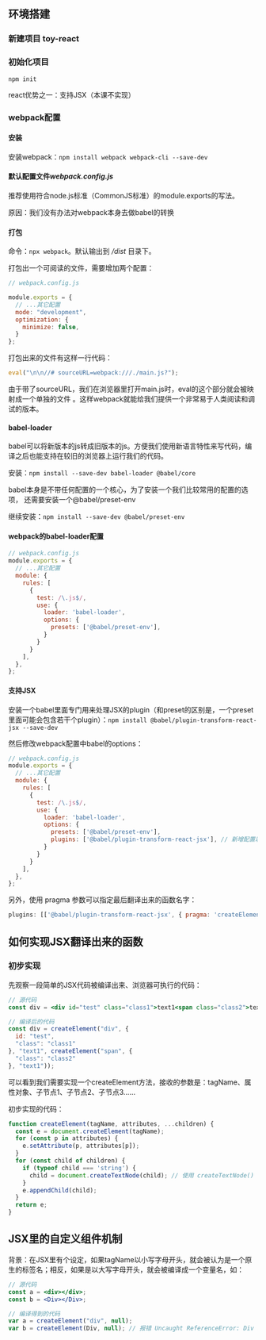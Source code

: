 ## 环境搭建

### 新建项目 toy-react

### 初始化项目

`npm init`

react优势之一：支持JSX（本课不实现）



### webpack配置

#### 安装

安装webpack：`npm install webpack webpack-cli --save-dev`

#### 默认配置文件*webpack.config.js*

推荐使用符合node.js标准（CommonJS标准）的module.exports的写法。

原因：我们没有办法对webpack本身去做babel的转换

#### 打包

命令：`npx webpack`。默认输出到 */dist* 目录下。

打包出一个可阅读的文件，需要增加两个配置：

```js
// webpack.config.js

module.exports = {
  // ...其它配置
  mode: "development",
  optimization: {
    minimize: false,
  }
};
```

打包出来的文件有这样一行代码：

```js
eval("\n\n//# sourceURL=webpack:///./main.js?");
```

由于带了sourceURL，我们在浏览器里打开main.js时，eval的这个部分就会被映射成一个单独的文件 。这样webpack就能给我们提供一个非常易于人类阅读和调试的版本。

#### babel-loader

babel可以将新版本的js转成旧版本的js。方便我们使用新语言特性来写代码，编译之后也能支持在较旧的浏览器上运行我们的代码。

安装：`npm install --save-dev babel-loader @babel/core`

babel本身是不带任何配置的一个核心，为了安装一个我们比较常用的配置的选项， 还需要安装一个@babel/preset-env

继续安装：`npm install --save-dev @babel/preset-env`

#### webpack的babel-loader配置

```js
// webpack.config.js
module.exports = {
  // ...其它配置
  module: {
    rules: [
      {
        test: /\.js$/,
        use: {
          loader: 'babel-loader',
          options: {
            presets: ['@babel/preset-env'],
          }
        }
      }
    ],
  },
};
```

#### 支持JSX

安装一个babel里面专门用来处理JSX的plugin（和preset的区别是，一个preset里面可能会包含若干个plugin）：`npm install @babel/plugin-transform-react-jsx --save-dev`

然后修改webpack配置中babel的options：

```js
// webpack.config.js
module.exports = {
  // ...其它配置
  module: {
    rules: [
      {
        test: /\.js$/,
        use: {
          loader: 'babel-loader',
          options: {
            presets: ['@babel/preset-env'],
            plugins: ['@babel/plugin-transform-react-jsx'], // 新增配置以支持JSX语法
          }
        }
      }
    ],
  },
};
```

另外，使用 pragma 参数可以指定最后翻译出来的函数名字：

```js
plugins: [['@babel/plugin-transform-react-jsx', { pragma: 'createElement' }]]
```



## 如何实现JSX翻译出来的函数

### 初步实现

先观察一段简单的JSX代码被编译出来、浏览器可执行的代码：

```jsx
// 源代码
const div = <div id="test" class="class1">text1<span class="class2">text1</span></div>;

// 编译后的代码
const div = createElement("div", {
  id: "test",
  "class": "class1"
}, "text1", createElement("span", {
  "class": "class2"
}, "text1"));
```

可以看到我们需要实现一个createElement方法，接收的参数是：tagName、属性对象、子节点1、子节点2、子节点3……

初步实现的代码：

```js
function createElement(tagName, attributes, ...children) {
  const e = document.createElement(tagName);
  for (const p in attributes) {
    e.setAttribute(p, attributes[p]);
  }
  for (const child of children) {
    if (typeof child === 'string') {
      child = document.createTextNode(child); // 使用 createTextNode() 可以创建文本节点
    }
    e.appendChild(child);
  }
  return e;
}
```



## JSX里的自定义组件机制

背景：在JSX里有个设定，如果tagName以小写字母开头，就会被认为是一个原生的标签名；相反，如果是以大写字母开头，就会被编译成一个变量名，如：

```jsx
// 源代码
const a = <div></div>;
const b = <Div></Div>;

// 编译得到的代码
var a = createElement("div", null);
var b = createElement(Div, null); // 报错 Uncaught ReferenceError: Div is not defined
```

